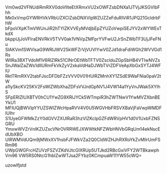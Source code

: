 Vm0wd2VFNUdiRmRXV0doVllteEtXRmxVU2xOWFZsbDNXa1JTVjJKSGVIbFhh
Mk0xVmpGYWRHVkVRbUZXClZsbDNXVlpWZUZZeFduRlViR1JPQ21GcldrbFhW
bFpoVXpKTmVWUnJiR2hTYlZKVVEyMVdjbEpZYUZoVwpiSEJYV2xWYWExTkdX
bkppUjJoVFlraENVRkV5TVV0ak1VNVpZMFprYVFwU2JrSnZWbTF3UjJFeFNu
SlAKVm1SWVlsaG9WRlJWV25kWFZrVjVUVlYwV0ZJd1draFdiWGh2WVVGd1Rs
WllRa3BXTVdoM1V6RlZlRk51ClNrOEtWbTFTV0ZsclduZGpSbHB4VTIwNVZs
SnJWalZaZWs1dllURmFkVkZyV2xkaVdHaDJWbTVrZDFVeApXbGxSYTJ4WFlU
RktTRmRXV2tabFJscDFDbFZzVVV0V01HUlRZMnhXY1ZSdE9WaFNia0paV2tW
a1IySkcKV25KV2FsWlZWbXhaZDFsVVJrdGpNV1J4VW14a1YyVnJWak5XYlhS
SFpERlZlUXBTV0hCU1YwZG9XRlJYCk5WTmpiR3hZWTNwV1YwMVZXbnBEYkU1
MFlUQjBWVlpYYUZSWlZWcHpaRVV4V0U5WGVHbFRSVXBaVjFaVwpWMDFIUlhr
S1UyeGFWMkZzY0dGVVZXUlRaR3hzVlZKclpGZFdWRVpHV1d0V1UxbFZNSGRU
YmxwWVZrVnIKZUZscVNrOVRRWEJXWWtkNFZWbHNVbGRqUm14ekNscEdUbXBO
UlRWMVdUQm9jMWxXV1hsbFJFWkVZa2Q0CldWZHJhRXRoYkZvMllrUmFSRm96
UWpGWGFrcHZUVzFSZVZKdVJtcGlXRUp5UTJkd2RBcGxiVFY2WTBkawphVm96
VW5RS0NtcG1hblZwWTJsa2FYbz0KCmpuaW11YW55cWQ=

uzowlfjstd